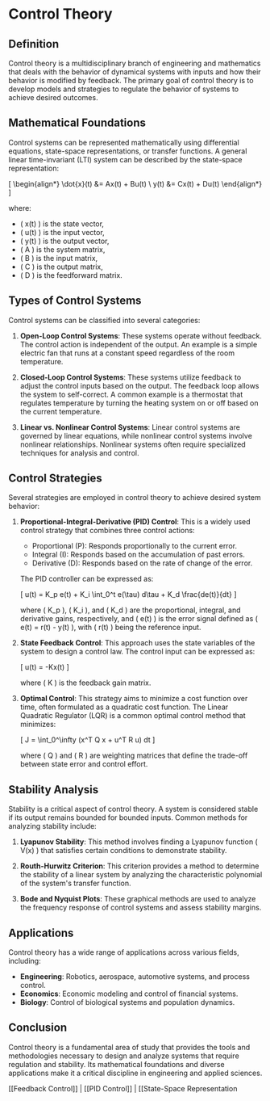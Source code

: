 
# Control Theory

## Definition
Control theory is a multidisciplinary branch of engineering and mathematics that deals with the behavior of dynamical systems with inputs and how their behavior is modified by feedback. The primary goal of control theory is to develop models and strategies to regulate the behavior of systems to achieve desired outcomes.

## Mathematical Foundations
Control systems can be represented mathematically using differential equations, state-space representations, or transfer functions. A general linear time-invariant (LTI) system can be described by the state-space representation:

\[
\begin{align*}
\dot{x}(t) &= Ax(t) + Bu(t) \\
y(t) &= Cx(t) + Du(t)
\end{align*}
\]

where:
- \( x(t) \) is the state vector,
- \( u(t) \) is the input vector,
- \( y(t) \) is the output vector,
- \( A \) is the system matrix,
- \( B \) is the input matrix,
- \( C \) is the output matrix,
- \( D \) is the feedforward matrix.

## Types of Control Systems
Control systems can be classified into several categories:

1. **Open-Loop Control Systems**: These systems operate without feedback. The control action is independent of the output. An example is a simple electric fan that runs at a constant speed regardless of the room temperature.

2. **Closed-Loop Control Systems**: These systems utilize feedback to adjust the control inputs based on the output. The feedback loop allows the system to self-correct. A common example is a thermostat that regulates temperature by turning the heating system on or off based on the current temperature.

3. **Linear vs. Nonlinear Control Systems**: Linear control systems are governed by linear equations, while nonlinear control systems involve nonlinear relationships. Nonlinear systems often require specialized techniques for analysis and control.

## Control Strategies
Several strategies are employed in control theory to achieve desired system behavior:

1. **Proportional-Integral-Derivative (PID) Control**: This is a widely used control strategy that combines three control actions:
   - Proportional (P): Responds proportionally to the current error.
   - Integral (I): Responds based on the accumulation of past errors.
   - Derivative (D): Responds based on the rate of change of the error.

   The PID controller can be expressed as:

   \[
   u(t) = K_p e(t) + K_i \int_0^t e(\tau) d\tau + K_d \frac{de(t)}{dt}
   \]

   where \( K_p \), \( K_i \), and \( K_d \) are the proportional, integral, and derivative gains, respectively, and \( e(t) \) is the error signal defined as \( e(t) = r(t) - y(t) \), with \( r(t) \) being the reference input.

2. **State Feedback Control**: This approach uses the state variables of the system to design a control law. The control input can be expressed as:

   \[
   u(t) = -Kx(t)
   \]

   where \( K \) is the feedback gain matrix.

3. **Optimal Control**: This strategy aims to minimize a cost function over time, often formulated as a quadratic cost function. The Linear Quadratic Regulator (LQR) is a common optimal control method that minimizes:

   \[
   J = \int_0^\infty (x^T Q x + u^T R u) dt
   \]

   where \( Q \) and \( R \) are weighting matrices that define the trade-off between state error and control effort.

## Stability Analysis
Stability is a critical aspect of control theory. A system is considered stable if its output remains bounded for bounded inputs. Common methods for analyzing stability include:

1. **Lyapunov Stability**: This method involves finding a Lyapunov function \( V(x) \) that satisfies certain conditions to demonstrate stability.

2. **Routh-Hurwitz Criterion**: This criterion provides a method to determine the stability of a linear system by analyzing the characteristic polynomial of the system's transfer function.

3. **Bode and Nyquist Plots**: These graphical methods are used to analyze the frequency response of control systems and assess stability margins.

## Applications
Control theory has a wide range of applications across various fields, including:
- **Engineering**: Robotics, aerospace, automotive systems, and process control.
- **Economics**: Economic modeling and control of financial systems.
- **Biology**: Control of biological systems and population dynamics.

## Conclusion
Control theory is a fundamental area of study that provides the tools and methodologies necessary to design and analyze systems that require regulation and stability. Its mathematical foundations and diverse applications make it a critical discipline in engineering and applied sciences.

[[Feedback Control]] | [[PID Control]] | [[State-Space Representation